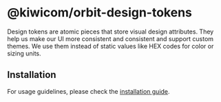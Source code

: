# @kiwicom/orbit-design-tokens

Design tokens are atomic pieces that store visual design attributes. They help us make our UI more consistent and consistent and support custom themes. We use them instead of static values like HEX codes for color or sizing units.

## Installation

For usage guidelines, please check the [installation guide](https://orbit.kiwi/design-tokens/installation/).

